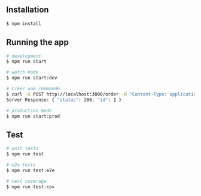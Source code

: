 ## Installation

```bash
$ npm install
```

## Running the app

```bash
# development
$ npm run start

# watch mode
$ npm run start:dev

# Créer une commande
$ curl -X POST http://localhost:3000/order -H "Content-Type: application/json" -d '{"productId": 1, "quantity": 1}'
Server Response: { "status": 200, "id": 1 }

# production mode
$ npm run start:prod
```

## Test

```bash
# unit tests
$ npm run test

# e2e tests
$ npm run test:e2e

# test coverage
$ npm run test:cov
```
